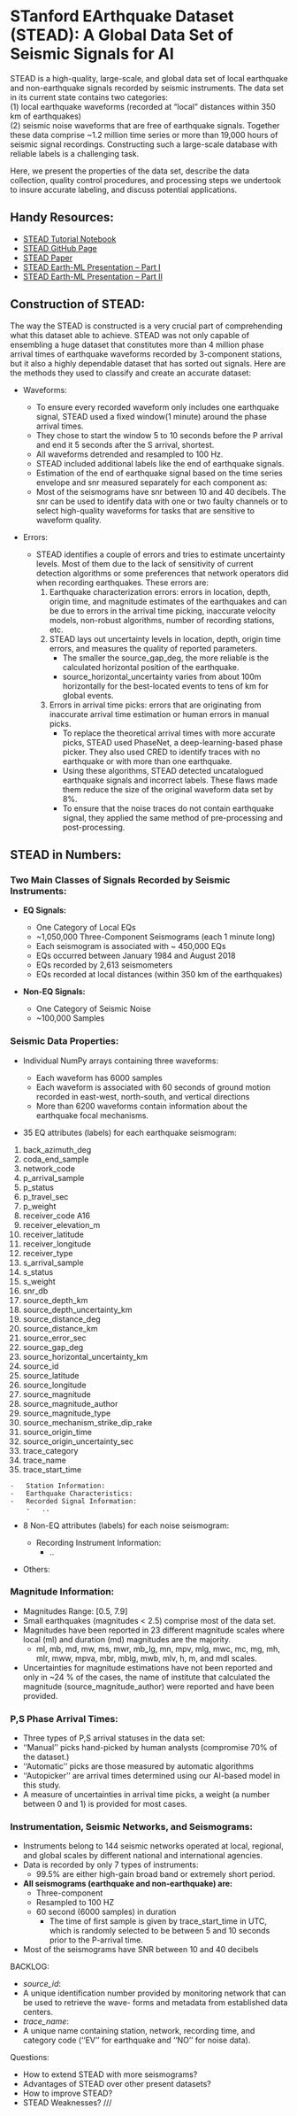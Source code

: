 # STanford EArthquake Dataset (STEAD): A Global Data Set of Seismic Signals for AI
STEAD is a high-quality, large-scale, and global data set of local earthquake and non-earthquake signals recorded by seismic instruments. 
The data set in its current state contains two categories:  
(1) local earthquake waveforms (recorded at “local” distances within 350 km of earthquakes)   
(2) seismic noise waveforms that are free of earthquake signals. Together these data comprise ~1.2 million time series or more than 19,000 hours of seismic signal recordings. 
Constructing such a large-scale database with reliable labels is a challenging task. 

Here, we present the properties of the data set, describe the data collection, quality control procedures, and processing steps we undertook to insure accurate labeling, 
and discuss potential applications.




## Handy Resources:
-	[STEAD Tutorial Notebook]()
-	[STEAD GitHub Page](https://github.com/smousavi05/STEAD)
-	[STEAD Paper](https://ieeexplore.ieee.org/document/8871127)
-	[STEAD Earth-ML Presentation – Part I]( https://docs.google.com/presentation/d/13jhe42NJQn1QsyUXNXp5QWaqLwrCthfaPavGnTvjPZA/edit?usp=sharing) 
-	[STEAD Earth-ML Presentation – Part II]( https://docs.google.com/presentation/d/1QU-ae8mH4veYRjPqmNyOnXdOVa_A3ul5EYa7Y2IEhRM/edit?usp=sharing)




## Construction of STEAD:

The way the STEAD is constructed is a very crucial part of comprehending what this dataset able to achieve. 
STEAD was not only capable of ensembling a huge dataset that constitutes more than 4 million phase arrival times of earthquake waveforms recorded by 3-component stations, 
but it also a highly dependable dataset that has sorted out signals. Here are the methods they used to classify and create an accurate dataset:

- Waveforms:
  -	To ensure every recorded waveform only includes one earthquake signal, STEAD used a fixed window(1 minute) around the phase arrival times. 
  -	They chose to start the window 5 to 10 seconds before the P arrival and end it 5 seconds after the S arrival, shortest. 
  -	All waveforms detrended and resampled to 100 Hz.
  -	STEAD included additional labels like the end of earthquake signals. 
  -	Estimation of the end of earthquake signal based on the time series envelope and snr measured separately for each component as:
  -	Most of the seismograms have snr between 10 and 40 decibels. The snr can be used to identify data with one or two faulty channels or to select high-quality waveforms for tasks that are sensitive to waveform quality.

- Errors:
  -	STEAD identifies a couple of errors and tries to estimate uncertainty levels. Most of them due to the lack of sensitivity of current detection algorithms or some preferences that network operators did when recording earthquakes. These errors are: 
    1.	Earthquake characterization errors: errors in location, depth, origin time, and magnitude estimates of the earthquakes and can be due to errors in the arrival time picking, inaccurate velocity models, non-robust algorithms, number of recording stations, etc.
    2.	STEAD lays out uncertainty levels in location, depth, origin time errors, and measures the quality of reported parameters. 
        -	The smaller the source_gap_deg, the more reliable is the calculated horizontal position of the earthquake.
        -	source_horizontal_uncertainty varies from about 100m horizontally for the best-located events to tens of km for global events.
    3.	Errors in arrival time picks: errors that are originating from inaccurate arrival time estimation or human errors in manual picks.
        -	To replace the theoretical arrival times with more accurate picks, STEAD used PhaseNet, a deep-learning-based phase picker. They also used CRED to identify traces with no earthquake or with more than one earthquake.
        -	Using these algorithms, STEAD detected uncatalogued earthquake signals and incorrect labels. These flaws made them reduce the size of the original waveform data set by 8%.
        -	To ensure that the noise traces do not contain earthquake signal, they applied the same method of pre-processing and post-processing.




## STEAD in Numbers:

### Two Main Classes of Signals Recorded by Seismic Instruments:
-	**EQ Signals:**
      -	One Category of Local EQs
      -	~1,050,000 Three-Component Seismograms (each 1 minute long)
      -	Each seismogram is associated with ~ 450,000 EQs 
      -	EQs occurred between January 1984 and August 2018
      -	EQs recorded by 2,613 seismometers
      -	EQs recorded at local distances (within 350 km of the earthquakes)
      
-	**Non-EQ Signals:**
      -	One Category of Seismic Noise
      -	~100,000 Samples 
 
 
### Seismic Data Properties:
-	Individual NumPy arrays containing three waveforms:
    -	Each waveform has 6000 samples
    - Each waveform is associated with 60 seconds of ground motion recorded in east-west, north-south, and vertical directions
    -	More than 6200 waveforms contain information about the earthquake focal mechanisms.

-	35 EQ attributes (labels) for each earthquake seismogram:    
  1.	back_azimuth_deg 
  2.	coda_end_sample 
  3.	network_code 
  4.	p_arrival_sample 
  5.	p_status 
  6.	p_travel_sec 
  7.	p_weight 
  8.	receiver_code A16
  9.	receiver_elevation_m 
  10.	receiver_latitude 
  11.	receiver_longitude 
  12.	receiver_type 
  13.	s_arrival_sample 
  14.	s_status 
  15.	s_weight 
  16.	snr_db 
  17.	source_depth_km 
  18.	source_depth_uncertainty_km 
  19.	source_distance_deg 
  20.	source_distance_km 
  21.	source_error_sec 
  22.	source_gap_deg
  23.	source_horizontal_uncertainty_km 
  24.	source_id 
  25.	source_latitude 
  26.	source_longitude 
  27.	source_magnitude 
  28.	source_magnitude_author 
  29.	source_magnitude_type 
  30.	source_mechanism_strike_dip_rake
  31.	source_origin_time
  32.	source_origin_uncertainty_sec 
  33.	trace_category 
  34.	trace_name 
  35.	trace_start_time 

    -	Station Information:
    -	Earthquake Characteristics:
    -	Recorded Signal Information:
        -	..
        
        
-	8 Non-EQ attributes (labels) for each noise seismogram:   
    -	Recording Instrument Information:
        -	..

-	Others:


### Magnitude Information:
-	Magnitudes Range: [0.5, 7.9]
-	Small earthquakes (magnitudes < 2.5) comprise most of the data set. 
-	Magnitudes have been reported in 23 different magnitude scales where local (ml) and duration (md) magnitudes are the majority.
    -	ml, mb, md, mw, ms, mwr, mb_lg, mn, mpv, mlg, mwc, mc, mg, mh, mlr, mww, mpva, mbr, mblg, mwb, mlv, h, m, and mdl scales.
-	Uncertainties for magnitude estimations have not been reported and only in ~24 % of the cases, the name of institute that calculated the magnitude (source_magnitude_author) were reported and have been provided.


### P,S Phase Arrival Times:
-	Three types of P,S arrival statuses in the data set:
  -	‘‘Manual’’ picks hand-picked by human analysts (compromise 70% of the dataset.)
  -	‘‘Automatic’’ picks are those measured by automatic algorithms
  -	‘‘Autopicker’’ are arrival times determined using our AI-based model in this study.
-	A measure of uncertainties in arrival time picks, a weight (a number between 0 and 1) is provided for most cases.


### Instrumentation, Seismic Networks, and Seismograms:
-	Instruments belong to 144 seismic networks operated at local, regional, and global scales by different national and international agencies.
-	Data is recorded by only 7 types of instruments:
    -	99.5% are either high-gain broad band or extremely short period.
-	**All seismograms (earthquake and non-earthquake) are:** 
    -	Three-component
    -	Resampled to 100 HZ
    -	60 second (6000 samples) in duration
        -	The time of first sample is given by trace_start_time in UTC, which is randomly selected to be between 5 and 10 seconds prior to the P-arrival time. 
-	Most of the seismograms have SNR between 10 and 40 decibels




BACKLOG:
-	*source_id*:
-	A unique identification number provided by monitoring network that can be used to retrieve the wave- forms and metadata from established data centers.
-	*trace_name*:
-	A unique name containing station, network, recording time, and category code (‘‘EV’’ for earthquake and ‘‘NO’’ for noise data).

Questions:
-	How to extend STEAD with more seismograms?
-	Advantages of STEAD over other present datasets?
-	How to improve STEAD?
-	STEAD Weaknesses?
///


